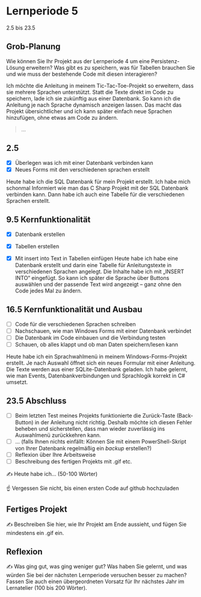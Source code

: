 # Lernperiode 5

2.5 bis 23.5

## Grob-Planung

Wie können Sie Ihr Projekt aus der Lernperiode 4 um eine Persistenz-Lösung erweitern? Was gibt es zu speichern, was für Tabellen brauchen Sie und wie muss der bestehende Code mit diesen interagieren?

Ich möchte die Anleitung in meinem Tic-Tac-Toe-Projekt so erweitern, dass sie mehrere Sprachen unterstützt. Statt die Texte direkt im Code zu speichern, lade ich sie zukünftig aus einer Datenbank. So kann ich die Anleitung je nach Sprache dynamisch anzeigen lassen. Das macht das Projekt übersichtlicher und ich kann später einfach neue Sprachen hinzufügen, ohne etwas am Code zu ändern.



> ...

## 2.5

- [x] Überlegen was ich mit einer Datenbank verbinden kann
- [x] Neues Forms mit den verschiedenen sprachen erstellt

Heute habe ich die SQL Datenbank für mein Projekt erstellt. Ich habe mich schonmal Informiert wie man das C Sharp Projekt mit der SQL Datenbank verbinden kann. Dann habe ich auch eine Tabelle für die verschiedenen Sprachen erstellt.



## 9.5 Kernfunktionalität

- [x] Datenbank erstellen
- [x] Tabellen erstellen 
- [x] Mit insert into Text in Tabellen einfügen
Heute habe ich habe eine Datenbank erstellt und darin eine Tabelle für Anleitungstexte in verschiedenen Sprachen angelegt. Die Inhalte habe ich mit „INSERT INTO“ eingefügt. So kann ich später die Sprache über Buttons auswählen und der passende Text wird angezeigt – ganz ohne den Code jedes Mal zu ändern.
  

## 16.5 Kernfunktionalität und Ausbau

- [ ] Code für die verschiedenen Sprachen schreiben 
- [ ]  Nachschauen, wie man Windows Forms mit einer Datenbank verbindet
- [ ] Die Datenbank im Code einbauen und die Verbindung testen
- [ ] Schauen, ob alles klappt und ob man Daten speichern/lesen kann

Heute habe ich ein Sprachwahlmenü in meinem Windows-Forms-Projekt erstellt. Je nach Auswahl öffnet sich ein neues Formular mit einer Anleitung. Die Texte werden aus einer SQLite-Datenbank geladen. Ich habe gelernt, wie man Events, Datenbankverbindungen und Sprachlogik korrekt in C# umsetzt.


## 23.5 Abschluss

- [ ] Beim letzten Test meines Projekts funktionierte die Zurück-Taste (Back-Button) in der Anleitung nicht richtig. Deshalb möchte ich diesen Fehler beheben und 
      sicherstellen, dass man wieder zuverlässig ins Auswahlmenü zurückkehren kann.
- [ ] ... (falls Ihnen nichts einfällt: Können Sie mit einem PowerShell-Skript von Ihrer Datenbank regelmäßig ein *backup* erstellen?)
- [ ] Reflexion über Ihre Arbeitsweise
- [ ] Beschreibung des fertigen Projekts mit .gif etc.

✍️ Heute habe ich... (50-100 Wörter)

☝️ Vergessen Sie nicht, bis einen ersten Code auf github hochzuladen

## Fertiges Projekt

✍️ Beschreiben Sie hier, wie Ihr Projekt am Ende aussieht, und fügen Sie mindestens ein .gif ein.

## Reflexion

✍️ Was ging gut, was ging weniger gut? Was haben Sie gelernt, und was würden Sie bei der nächsten Lernperiode versuchen besser zu machen? Fassen Sie auch einen übergeordneten Vorsatz für Ihr nächstes Jahr im Lernatelier (100 bis 200 Wörter).
